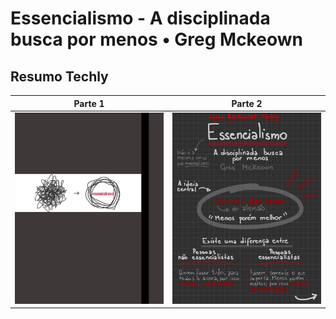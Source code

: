 # Essencialismo - A disciplinada busca por menos • Greg Mckeown

## Resumo Techly

| Parte 1 | Parte 2 |
| --- |  --- |
| ![Resumo Techly • Essencialismo](https://github.com/lyssacavalcanti/resumos-livros/blob/main/Essencialismo/png/Essencialismo%20%E2%80%A2%20Resumo%20Techly%20%E2%80%A2%20Parte%201.png#:~:text=png?raw=true) | ![Resumo Techly • Essencialismo](https://github.com/lyssacavalcanti/resumos-livros/blob/main/Essencialismo/png/Essencialismo%20%E2%80%A2%20Resumo%20Techly%20%E2%80%A2%20Parte%202.png#:~:text=Parte%201.png?raw=true) |
